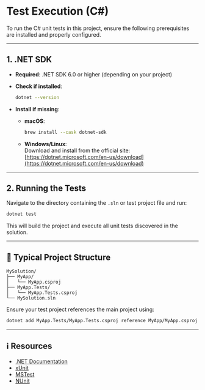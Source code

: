 # Test Execution (C#)

To run the C# unit tests in this project, ensure the following prerequisites are installed and properly configured.

---

## 1. .NET SDK

- **Required**: .NET SDK 6.0 or higher (depending on your project)
- **Check if installed**:
  ```bash
  dotnet --version
  ```

- **Install if missing**:
  - **macOS**:
    ```bash
    brew install --cask dotnet-sdk
    ```
  - **Windows/Linux**:  
    Download and install from the official site: [https://dotnet.microsoft.com/en-us/download](https://dotnet.microsoft.com/en-us/download)

---

## 2. Running the Tests

Navigate to the directory containing the `.sln` or test project file and run:

```bash
dotnet test
```

This will build the project and execute all unit tests discovered in the solution.

---

## 📁 Typical Project Structure

```text
MySolution/
├── MyApp/
│   └── MyApp.csproj
├── MyApp.Tests/
│   └── MyApp.Tests.csproj
└── MySolution.sln
```

Ensure your test project references the main project using:

```bash
dotnet add MyApp.Tests/MyApp.Tests.csproj reference MyApp/MyApp.csproj
```

---

## ℹ️ Resources

- [.NET Documentation](https://learn.microsoft.com/en-us/dotnet/)
- [xUnit](https://xunit.net/)
- [MSTest](https://learn.microsoft.com/en-us/dotnet/core/testing/unit-testing-with-mstest)
- [NUnit](https://nunit.org/)
